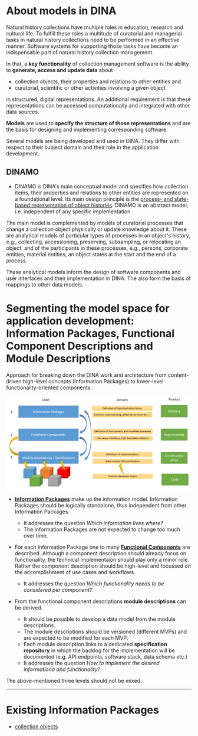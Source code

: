 # About models in DINA

Natural history collections have multiple roles in education, research and cultural life. To fulfill these roles a multitude of curatorial and managerial tasks in natural history collections need to be performed in an effective manner. Software systems for supporting those tasks have become an indispensable part of natural history collection management.

In that, a **key functionality** of collection management software is the ability to **generate, access and update data** about
+ collection objects, their properties and relations to other entities and
+ curatorial, scientific or other activities involving a given object

in structured, digital representations. An additional requirement is that these representations can be accessed computationally and integrated with other data sources.

**Models** are used to **specify the structure of those representations** and are the basis for designing and implementing corresponding software.

Several models are being developed and used in DINA. They differ with respect to their subject domain and their role in the application development.

## DINAMO
+ DINAMO is DINA's main conceptual model and specifies how collection items, their properties and relations to other entities are represented on a foundational level. Its main design principle is the [process- and state-based representation of object histories](https://doi.org/10.3897/biss.5.75178). DINAMO is an abstract model, i.e. independent of any specific implementation.

The main model is complemented by models of curatorial processes that change a collection object physically or update knowledge about it. These are analytical models of particular types of processes in an object's history, e.g., collecting, accessioning, preserving, subsampling, or relocating an object.
and of the participants in these processes, e.g., persons, corporate entities, material entities, an object states at the start and the end of a process.

These analytical models inform the design of software components and user interfaces and their implementation in DINA. The also form the basis of mappings to other data models.

# Segmenting the model space for application development: Information Packages, Functional Component Descriptions and Module Descriptions

Approach for breaking down the DINA work and architecture from content-driven high-level concepts (Information Packages) to lower-level functionality-oriented components.

![Three levels of the DINA modelling process](./Modelling-Levels.PNG)

* __[Information Packages](information_packages/)__ make up the information model. Information Packages should be logically standalone, thus independent from other Information Packages.  
  * It addresses the question _Which information lives where?_ 
  * The Information Packages are not expected to change too much over time.

* For each Information Package one to many __[Functional Components](component_descriptions/)__ are described. Although a component description should already focus on functionality, the technical implementaion should play only a minor role. Rather the component description should be high-level and focussed on the accomplishment of use cases and workflows. 
  * It addresses the question _Which functionality needs to be considered per component?_
  
* From the functional component descriptions __module descriptions__ can be derived. 
  * It should be possible to develop a data model from the module descriptions. 
  * The module descriptions should be versioned (different MVPs) and are expected to be modified for each MVP.
  * Each module description links to a dedicated __specification repository__ in which the backlog for the implementation will be documented (e.g. API endpoints, software stack, data schema etc.)
  * It addresses the question _How to implement the desired informationa and functionality?_


The above-mentioned three levels should not be mixed.

<hr/>

# Existing Information Packages

* [collection objects](information_packages/collection_objects.md)


